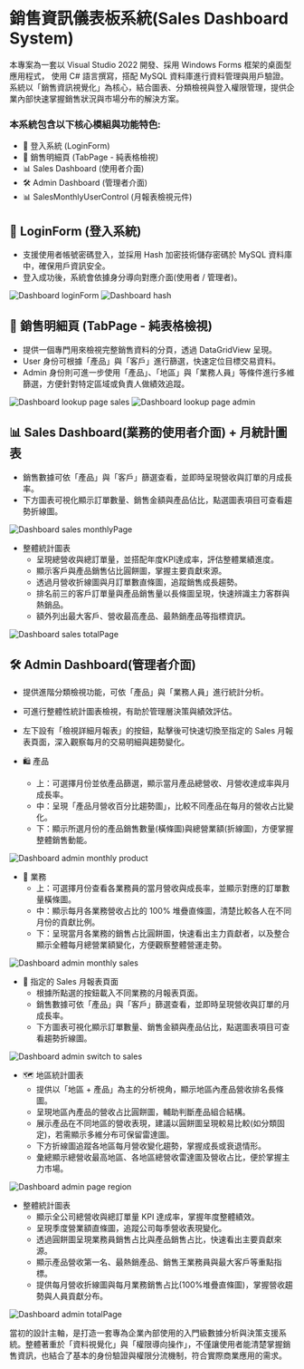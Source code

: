 ﻿# 銷售資訊儀表板系統(Sales Dashboard System)
本專案為一套以 Visual Studio 2022 開發、採用 Windows Forms 框架的桌面型應用程式， 使用 C# 語言撰寫，搭配 MySQL 資料庫進行資料管理與用戶驗證。系統以「銷售資訊視覺化」為核心，結合圖表、分類檢視與登入權限管理，提供企業內部快速掌握銷售狀況與市場分布的解決方案。
### 本系統包含以下核心模組與功能特色:
+ 🔐 登入系統 (LoginForm) 
+ 🧾 銷售明細頁 (TabPage - 純表格檢視)
+ 📊 Sales Dashboard (使用者介面)
+ 🛠 Admin Dashboard (管理者介面) 
+ 📊 SalesMonthlyUserControl (月報表檢視元件)

## 🔐 LoginForm (登入系統)
+ 支援使用者帳號密碼登入，並採用 Hash 加密技術儲存密碼於 MySQL 資料庫中，確保用戶資訊安全。
+ 登入成功後，系統會依據身分導向對應介面(使用者 / 管理者)。

![Dashboard loginForm](screenshot/loginForm.jpg)
![Dashboard hash](screenshot/hash.png)

## 🧾 銷售明細頁 (TabPage - 純表格檢視)
+ 提供一個專門用來檢視完整銷售資料的分頁，透過 DataGridView 呈現。
+ User 身份可根據「產品」與「客戶」進行篩選，快速定位目標交易資料。
+ Admin 身份則可進一步使用「產品」、「地區」與「業務人員」等條件進行多維篩選，方便針對特定區域或負責人做績效追蹤。

![Dashboard lookup page sales](screenshot/lookup_sales.jpg)
![Dashboard lookup page admin](screenshot/lookup_admin.jpg)

   
## 📊 Sales Dashboard(業務的使用者介面) + 月統計圖表
+ 銷售數據可依「產品」與「客戶」篩選查看，並即時呈現營收與訂單的月成長率。
+ 下方圖表可視化顯示訂單數量、銷售金額與產品佔比，點選圖表項目可查看趨勢折線圖。

![Dashboard sales monthlyPage](screenshot/page_monthly_sales.jpg)
  
+ 整體統計圖表
  - 呈現總營收與總訂單量，並搭配年度KPI達成率，評估整體業績進度。
  - 顯示客戶與產品銷售佔比圓餅圖，掌握主要貢獻來源。
  - 透過月營收折線圖與月訂單數直條圖，追蹤銷售成長趨勢。
  - 排名前三的客戶訂單量與產品銷售量以長條圖呈現，快速辨識主力客群與熱銷品。 
  - 額外列出最大客戶、營收最高產品、最熱銷產品等指標資訊。

![Dashboard sales totalPage](screenshot/total_sales.jpg)
 
## 🛠 Admin Dashboard(管理者介面)
+ 提供進階分類檢視功能，可依「產品」與「業務人員」進行統計分析。
+ 可進行整體性統計圖表檢視，有助於管理層決策與績效評估。
+ 左下設有「檢視詳細月報表」的按鈕，點擊後可快速切換至指定的 Sales 月報表頁面，深入觀察每月的交易明細與趨勢變化。

+ 🛍 產品
  - 上：可選擇月份並依產品篩選，顯示當月產品總營收、月營收達成率與月成長率。
  - 中：呈現「產品月營收百分比趨勢圖」，比較不同產品在每月的營收占比變化。
  - 下：顯示所選月份的產品銷售數量(橫條圖)與總營業額(折線圖)，方便掌握整體銷售動能。

![Dashboard admin monthly product](screenshot/page_monthlyProduct_admin.jpg)
  
+ 👤 業務
  - 上：可選擇月份查看各業務員的當月營收與成長率，並顯示對應的訂單數量橫條圖。 
  - 中：顯示每月各業務營收占比的 100% 堆疊直條圖，清楚比較各人在不同月份的貢獻比例。
  - 下：呈現當月各業務的銷售占比圓餅圖，快速看出主力貢獻者，以及整合顯示全體每月總營業額變化，方便觀察整體營運走勢。

![Dashboard admin monthly sales](screenshot/page_monthlySales_admin.jpg)
  
+ 👤 指定的 Sales 月報表頁面
  - 根據所點選的按鈕載入不同業務的月報表頁面。
  - 銷售數據可依「產品」與「客戶」篩選查看，並即時呈現營收與訂單的月成長率。
  - 下方圖表可視化顯示訂單數量、銷售金額與產品佔比，點選圖表項目可查看趨勢折線圖。

![Dashboard admin switch to sales](screenshot/switch_to_sales.jpg)

+ 🗺 地區統計圖表
  - 提供以「地區 + 產品」為主的分析視角，顯示地區內產品營收排名長條圖。
  - 呈現地區內產品的營收占比圓餅圖，輔助判斷產品組合結構。
  - 展示產品在不同地區的營收表現，建議以圓餅圖呈現較易比較(如分類固定)，若需顯示多維分布可保留雷達圖。
  - 下方折線圖追蹤各地區每月營收變化趨勢，掌握成長或衰退情形。
  - 彙總顯示總營收最高地區、各地區總營收雷達圖及營收占比，便於掌握主力市場。

![Dashboard admin page region](screenshot/page_region_admin.jpg)
  
+ 整體統計圖表
  - 顯示全公司總營收與總訂單量 KPI 達成率，掌握年度整體績效。
  - 呈現季度營業額直條圖，追蹤公司每季營收表現變化。
  - 透過圓餅圖呈現業務員銷售占比與產品銷售占比，快速看出主要貢獻來源。
  - 顯示產品營收第一名、最熱銷產品、銷售王業務員與最大客戶等重點指標。
  - 提供每月營收折線圖與每月業務銷售占比(100%堆疊直條圖)，掌握營收趨勢與人員貢獻分布。

![Dashboard admin totalPage](screenshot/total_admin.jpg)

當初的設計主軸，是打造一套專為企業內部使用的入門級數據分析與決策支援系統。整體著重於「資料視覺化」與「權限導向操作」，不僅讓使用者能清楚掌握銷售資訊，也結合了基本的身份驗證與權限分流機制，符合實際商業應用的需求。
 